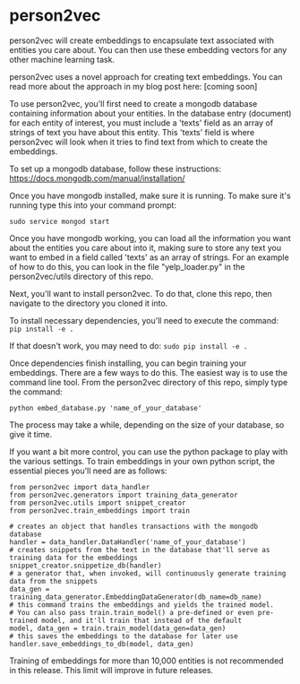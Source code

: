# person2vec

person2vec will create embeddings to encapsulate text associated with entities you care about. You can then use these embedding vectors for any other machine learning task.

person2vec uses a novel approach for creating text embeddings. You can read more about the approach in my blog post here: [coming soon]

To use person2vec, you'll first need to create a mongodb database containing information about your entities. In the database entry (document) for each entity of interest, you must include a 'texts' field as an array of strings of text you have about this entity. This 'texts' field is where person2vec will look when it tries to find text from which to create the embeddings.

To set up a mongodb database, follow these instructions: https://docs.mongodb.com/manual/installation/

Once you have mongodb installed, make sure it is running. To make sure it's running type this into your command prompt:

```sudo service mongod start```

Once you have mongodb working, you can load all the information you want about the entities you care about into it, making sure to store any text you want to embed in a field called 'texts' as an array of strings. For an example of how to do this, you can look in the file "yelp_loader.py" in the person2vec/utils directory of this repo.

Next, you'll want to install person2vec.  To do that, clone this repo, then navigate to the directory you cloned it into.

To install necessary dependencies, you'll need to execute the command:
```pip install -e .```

If that doesn't work, you may need to do:
```sudo pip install -e .```

Once dependencies finish installing, you can begin training your embeddings. There are a few ways to do this. The easiest way is to use the command line tool. From the person2vec directory of this repo, simply type the command:

```python embed_database.py 'name_of_your_database'```

The process may take a while, depending on the size of your database, so give it time. 

If you want a bit more control, you can use the python package to play with the various settings.  To train embeddings in your own python script, the essential pieces you'll need are as follows:

```
from person2vec import data_handler
from person2vec.generators import training_data_generator
from person2vec.utils import snippet_creator
from person2vec.train_embeddings import train

# creates an object that handles transactions with the mongodb database
handler = data_handler.DataHandler('name_of_your_database')
# creates snippets from the text in the database that'll serve as training data for the embeddings
snippet_creator.snippetize_db(handler)
# a generator that, when invoked, will continuously generate training data from the snippets
data_gen = training_data_generator.EmbeddingDataGenerator(db_name=db_name)
# this command trains the embeddings and yields the trained model. 
# You can also pass train.train_model() a pre-defined or even pre-trained model, and it'll train that instead of the default 
model, data_gen = train.train_model(data_gen=data_gen)
# this saves the embeddings to the database for later use
handler.save_embeddings_to_db(model, data_gen)
```
Training of embeddings for more than 10,000 entities is not recommended in this release. This limit will improve in future releases. 

